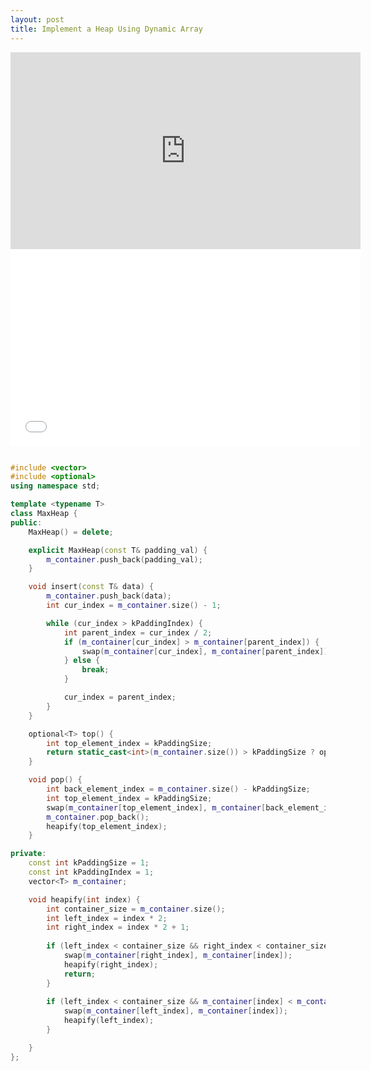 ```yaml
---
layout: post
title: Implement a Heap Using Dynamic Array
---
```

<link href="github.css" rel="stylesheet" >

<iframe width="560" height="315" src="https://www.youtube.com/embed/GI7CriPmU_M" frameborder="0" allow="autoplay; encrypted-media" allowfullscreen></iframe>
<iframe width="560" height="315" src="//player.bilibili.com/player.html?aid=250166464&cid=398789482&page=1&danmaku=0" scrolling="no" border="0" frameborder="no" framespacing="0" allowfullscreen="true"> </iframe>

```cpp 

#include <vector>
#include <optional>
using namespace std;

template <typename T>
class MaxHeap {
public:
    MaxHeap() = delete;

    explicit MaxHeap(const T& padding_val) {
        m_container.push_back(padding_val);
    }

    void insert(const T& data) {
        m_container.push_back(data);
        int cur_index = m_container.size() - 1;

        while (cur_index > kPaddingIndex) {
            int parent_index = cur_index / 2;
            if (m_container[cur_index] > m_container[parent_index]) {
                swap(m_container[cur_index], m_container[parent_index]);
            } else {
                break;
            }

            cur_index = parent_index;
        }
    }

    optional<T> top() {
        int top_element_index = kPaddingSize;
        return static_cast<int>(m_container.size()) > kPaddingSize ? optional<T>(m_container[top_element_index]) : nullopt;
    }

    void pop() {
        int back_element_index = m_container.size() - kPaddingSize;
        int top_element_index = kPaddingSize;
        swap(m_container[top_element_index], m_container[back_element_index]);
        m_container.pop_back();
        heapify(top_element_index);
    }

private:
    const int kPaddingSize = 1;
    const int kPaddingIndex = 1;
    vector<T> m_container;

    void heapify(int index) {
        int container_size = m_container.size();
        int left_index = index * 2;
        int right_index = index * 2 + 1;
      
        if (left_index < container_size && right_index < container_size && m_container[index] < m_container[right_index] && m_container[left_index] < m_container[right_index]) {
            swap(m_container[right_index], m_container[index]);
            heapify(right_index);
            return;
        }
            
        if (left_index < container_size && m_container[index] < m_container[left_index]) {
            swap(m_container[left_index], m_container[index]);
            heapify(left_index);
        }

    }
};
``` 
